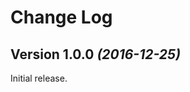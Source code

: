 Change Log
==========


Version 1.0.0 *(2016-12-25)*
----------------------------

Initial release.
